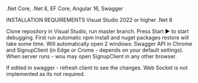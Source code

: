.Net Core, .Net 8, EF Core, Angular 16, Swagger

INSTALLATION REQUIREMENTS
Visual Studio 2022 or higher
.Net 8

Clone repository in Visual Studio, run master branch. Press Start ▶ to start debugging.
First run automatic npm install and nuget packages restore will take some time. 
Will automatically open 2 windows: Swagger API in Chrome and SignupClient (in Edge or Crome - depends on your default settings). 
When server runs - wou may open SignupClient in any other browser.

If edited in swagger - refresh client to see the changes. Web Socket is not implemented as its not required. 
